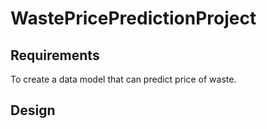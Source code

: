 # WastePricePredictionProject
## Requirements
To create a data model that can predict price of waste.

## Design
